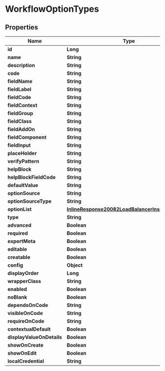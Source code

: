 

# WorkflowOptionTypes

## Properties

Name | Type | Description | Notes
------------ | ------------- | ------------- | -------------
**id** | **Long** |  |  [optional]
**name** | **String** |  |  [optional]
**description** | **String** |  |  [optional]
**code** | **String** |  |  [optional]
**fieldName** | **String** |  |  [optional]
**fieldLabel** | **String** |  |  [optional]
**fieldCode** | **String** |  |  [optional]
**fieldContext** | **String** |  |  [optional]
**fieldGroup** | **String** |  |  [optional]
**fieldClass** | **String** |  |  [optional]
**fieldAddOn** | **String** |  |  [optional]
**fieldComponent** | **String** |  |  [optional]
**fieldInput** | **String** |  |  [optional]
**placeHolder** | **String** |  |  [optional]
**verifyPattern** | **String** |  |  [optional]
**helpBlock** | **String** |  |  [optional]
**helpBlockFieldCode** | **String** |  |  [optional]
**defaultValue** | **String** |  |  [optional]
**optionSource** | **String** |  |  [optional]
**optionSourceType** | **String** |  |  [optional]
**optionList** | [**InlineResponse20082LoadBalancerInstanceSslCert**](InlineResponse20082LoadBalancerInstanceSslCert.md) |  |  [optional]
**type** | **String** |  |  [optional]
**advanced** | **Boolean** |  |  [optional]
**required** | **Boolean** |  |  [optional]
**exportMeta** | **Boolean** |  |  [optional]
**editable** | **Boolean** |  |  [optional]
**creatable** | **Boolean** |  |  [optional]
**config** | **Object** |  |  [optional]
**displayOrder** | **Long** |  |  [optional]
**wrapperClass** | **String** |  |  [optional]
**enabled** | **Boolean** |  |  [optional]
**noBlank** | **Boolean** |  |  [optional]
**dependsOnCode** | **String** |  |  [optional]
**visibleOnCode** | **String** |  |  [optional]
**requireOnCode** | **String** |  |  [optional]
**contextualDefault** | **Boolean** |  |  [optional]
**displayValueOnDetails** | **Boolean** |  |  [optional]
**showOnCreate** | **Boolean** |  |  [optional]
**showOnEdit** | **Boolean** |  |  [optional]
**localCredential** | **String** |  |  [optional]



